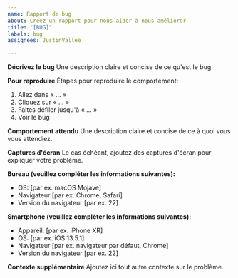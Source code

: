 ```yaml
---
name: Rapport de bug
about: Créez un rapport pour nous aider à nous améliorer
title: "[BUG]"
labels: bug
assignees: JustinVallee

---
```


**Décrivez le bug**
Une description claire et concise de ce qu'est le bug.

**Pour reproduire**
Étapes pour reproduire le comportement:
1. Allez dans « ... »
2. Cliquez sur « ... »
3. Faites défiler jusqu'à « ... »
4. Voir le bug

**Comportement attendu**
Une description claire et concise de ce à quoi vous vous attendiez.

**Captures d'écran**
Le cas échéant, ajoutez des captures d'écran pour expliquer votre problème.

**Bureau (veuillez compléter les informations suivantes):**
  - OS: [par ex. macOS Mojave]
  - Navigateur [par ex. Chrome, Safari]
  - Version du navigateur [par ex. 22]

**Smartphone (veuillez compléter les informations suivantes):**
  - Appareil: [par ex. iPhone XR]
  - OS: [par ex. iOS 13.5.1]
  - Navigateur [par ex. navigateur par défaut, Chrome]
  - Version du navigateur [par ex. 22]

**Contexte supplémentaire**
Ajoutez ici tout autre contexte sur le problème.
